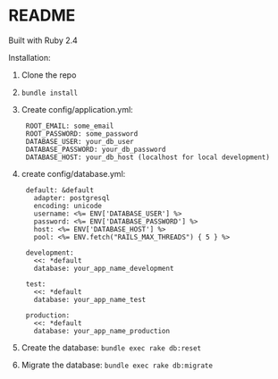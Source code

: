 # README  

Built with Ruby 2.4

Installation:

1. Clone the repo
2. ```bundle install```
3. Create config/application.yml:  

        ROOT_EMAIL: some_email
        ROOT_PASSWORD: some_password
        DATABASE_USER: your_db_user  
        DATABASE_PASSWORD: your_db_password  
        DATABASE_HOST: your_db_host (localhost for local development)  

4. create config/database.yml:  

        default: &default  
          adapter: postgresql  
          encoding: unicode
          username: <%= ENV['DATABASE_USER'] %>
          password: <%= ENV['DATABASE_PASSWORD'] %>
          host: <%= ENV['DATABASE_HOST'] %>
          pool: <%= ENV.fetch("RAILS_MAX_THREADS") { 5 } %>

        development:
          <<: *default
          database: your_app_name_development

        test:
          <<: *default
          database: your_app_name_test

        production:
          <<: *default
          database: your_app_name_production

5. Create the database: ```bundle exec rake db:reset```
6. Migrate the database: ```bundle exec rake db:migrate```  

